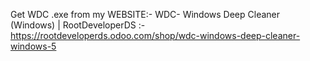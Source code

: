 Get WDC .exe from my WEBSITE:-
WDC- Windows Deep Cleaner (Windows) | RootDeveloperDS 
			:- 
   				https://rootdeveloperds.odoo.com/shop/wdc-windows-deep-cleaner-windows-5
